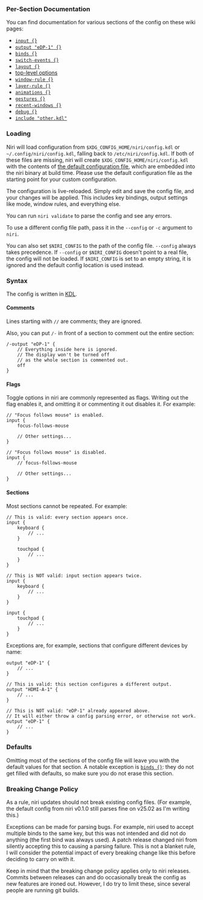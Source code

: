 ### Per-Section Documentation

You can find documentation for various sections of the config on these wiki pages:

* [`input {}`](./Configuration:-Input.md)
* [`output "eDP-1" {}`](./Configuration:-Outputs.md)
* [`binds {}`](./Configuration:-Key-Bindings.md)
* [`switch-events {}`](./Configuration:-Switch-Events.md)
* [`layout {}`](./Configuration:-Layout.md)
* [top-level options](./Configuration:-Miscellaneous.md)
* [`window-rule {}`](./Configuration:-Window-Rules.md)
* [`layer-rule {}`](./Configuration:-Layer-Rules.md)
* [`animations {}`](./Configuration:-Animations.md)
* [`gestures {}`](./Configuration:-Gestures.md)
* [`recent-windows {}`](./Configuration:-Recent-Windows.md)
* [`debug {}`](./Configuration:-Debug-Options.md)
* [`include "other.kdl"`](./Configuration:-Include.md)

### Loading

Niri will load configuration from `$XDG_CONFIG_HOME/niri/config.kdl` or `~/.config/niri/config.kdl`, falling back to `/etc/niri/config.kdl`.
If both of these files are missing, niri will create `$XDG_CONFIG_HOME/niri/config.kdl` with the contents of [the default configuration file](https://github.com/YaLTeR/niri/blob/main/resources/default-config.kdl), which are embedded into the niri binary at build time.
Please use the default configuration file as the starting point for your custom configuration.

The configuration is live-reloaded.
Simply edit and save the config file, and your changes will be applied.
This includes key bindings, output settings like mode, window rules, and everything else.

You can run `niri validate` to parse the config and see any errors.

To use a different config file path, pass it in the `--config` or `-c` argument to `niri`.

You can also set `$NIRI_CONFIG` to the path of the config file.
`--config` always takes precedence.
If `--config` or `$NIRI_CONFIG` doesn't point to a real file, the config will not be loaded.
If `$NIRI_CONFIG` is set to an empty string, it is ignored and the default config location is used instead.

### Syntax

The config is written in [KDL].

#### Comments

Lines starting with `//` are comments; they are ignored.

Also, you can put `/-` in front of a section to comment out the entire section:

```kdl
/-output "eDP-1" {
    // Everything inside here is ignored.
    // The display won't be turned off
    // as the whole section is commented out.
    off
}
```

#### Flags

Toggle options in niri are commonly represented as flags.
Writing out the flag enables it, and omitting it or commenting it out disables it.
For example:

```kdl
// "Focus follows mouse" is enabled.
input {
    focus-follows-mouse

    // Other settings...
}
```

```kdl
// "Focus follows mouse" is disabled.
input {
    // focus-follows-mouse

    // Other settings...
}
```

#### Sections

Most sections cannot be repeated. For example:

```kdl
// This is valid: every section appears once.
input {
    keyboard {
        // ...
    }

    touchpad {
        // ...
    }
}
```

```kdl,must-fail
// This is NOT valid: input section appears twice.
input {
    keyboard {
        // ...
    }
}

input {
    touchpad {
        // ...
    }
}
```

Exceptions are, for example, sections that configure different devices by name:

<!-- NOTE: this may break in the future -->
```kdl
output "eDP-1" {
    // ...
}

// This is valid: this section configures a different output.
output "HDMI-A-1" {
    // ...
}

// This is NOT valid: "eDP-1" already appeared above.
// It will either throw a config parsing error, or otherwise not work.
output "eDP-1" {
    // ...
}
```

### Defaults

Omitting most of the sections of the config file will leave you with the default values for that section.
A notable exception is [`binds {}`](./Configuration:-Key-Bindings.md): they do not get filled with defaults, so make sure you do not erase this section.

### Breaking Change Policy

As a rule, niri updates should not break existing config files.
(For example, the default config from niri v0.1.0 still parses fine on v25.02 as I'm writing this.)

Exceptions can be made for parsing bugs.
For example, niri used to accept multiple binds to the same key, but this was not intended and did not do anything (the first bind was always used).
A patch release changed niri from silently accepting this to causing a parsing failure.
This is not a blanket rule, I will consider the potential impact of every breaking change like this before deciding to carry on with it.

Keep in mind that the breaking change policy applies only to niri releases.
Commits between releases can and do occasionally break the config as new features are ironed out.
However, I do try to limit these, since several people are running git builds.

[KDL]: https://kdl.dev/
